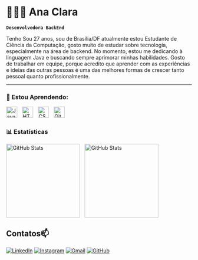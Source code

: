 # 👩🏻‍💻 Ana Clara

**`Desenvolvedora BackEnd`**

Tenho Sou 27 anos, sou de Brasília/DF atualmente estou  Estudante de Ciência da Computação, gosto muito de estudar sobre tecnologia, especialmente na área de backend. No momento, estou me dedicando à linguagem Java e buscando sempre aprimorar minhas habilidades. Gosto de trabalhar em equipe, porque acredito que aprender com as experiências e ideias das outras pessoas é uma das melhores formas de crescer tanto pessoal quanto profissionalmente.


---

### 🤖 Estou Aprendendo:


<img 
    align="left" 
    alt="Java"
    title="Java" 
    width="30px" 
    style="padding-right: 10px;"
    src="https://cdn.jsdelivr.net/gh/devicons/devicon@latest/icons/java/java-original.svg" 
/>

<img 
    align="left" 
    alt="HTML"
    title="HTML" 
    width="30px" 
    style="padding-right: 10px;" 
    src="https://cdn.jsdelivr.net/gh/devicons/devicon@latest/icons/html5/html5-original.svg" 
/>
<img 
    align="left" 
    alt="CSS" 
    title="CSS"
    width="30px" 
    style="padding-right: 10px;" 
    src="https://cdn.jsdelivr.net/gh/devicons/devicon@latest/icons/css3/css3-original.svg" 
/>

<img 
    align="left" 
    alt="Git" 
    title="Git"
    width="30px" 
    style="padding-right: 10px;" 
    src="https://cdn.jsdelivr.net/gh/devicons/devicon@latest/icons/git/git-original.svg" 
/>

<br/>
<br/>

### 📊 Estatísticas

<div>
  <img 
    align="left" 
    alt="GitHub Stats" 
    height="200" 
    style="padding-right: 10px;" 
    src="https://github-readme-stats.vercel.app/api?username=analeliis&show_icons=true&theme=tokyonight&include_all_commits=true&locale=pt-br" 
  />

<img 
      align="left" 
      alt="GitHub Stats" 
      height="200" 
      src="https://github-readme-stats.vercel.app/api/top-langs/?username=analeliis&theme=tokyonight&layout=compact&custom_title=Tecnologias&langs_count=9" 
  />

</div>

<!-- Quebra de linha para evitar que os contatos fiquem desalinhados -->
<br clear="left"/>

## Contatos📫
[![LinkedIn](https://img.shields.io/badge/LinkedIn-0077B5?style=for-the-badge&logo=linkedin&logoColor=white)](https://www.linkedin.com/in/ana-clara-l%C3%A9lis-programadora/)
[![Instagram](https://img.shields.io/badge/Instagram-E4405F?style=for-the-badge&logo=instagram&logoColor=white)](https://www.instagram.com/anaalelis/) 
[![Gmail](https://img.shields.io/badge/-GMAIL-D14836?style=for-the-badge&logo=gmail&logoColor=white&link=mailto:contato.anaclaralelis@gmail.com)](mailto:contato.anaclaralelis@gmail.com)
[![GitHub](https://img.shields.io/badge/GitHub-100000?style=for-the-badge&logo=github&logoColor=white)](https://github.com/analeliis)

